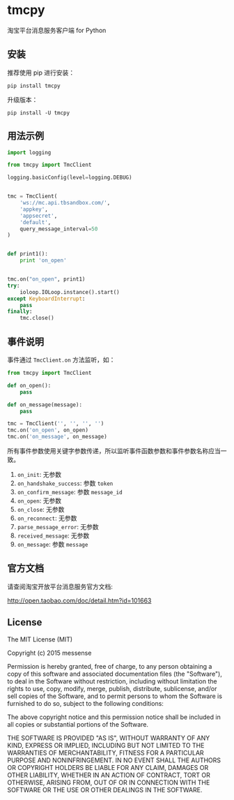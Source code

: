 tmcpy
=======================

淘宝平台消息服务客户端 for Python

## 安装

推荐使用 pip 进行安装：

    pip install tmcpy

升级版本：

    pip install -U tmcpy

## 用法示例

```python
import logging

from tmcpy import TmcClient

logging.basicConfig(level=logging.DEBUG)


tmc = TmcClient(
    'ws://mc.api.tbsandbox.com/',
    'appkey',
    'appsecret',
    'default',
    query_message_interval=50
)


def print1():
    print 'on_open'


tmc.on("on_open", print1)
try:
    ioloop.IOLoop.instance().start()
except KeyboardInterrupt:
    pass
finally:
    tmc.close()
```


## 事件说明

事件通过 ``TmcClient.on`` 方法监听，如：
```python
from tmcpy import TmcClient

def on_open():
    pass

def on_message(message):
    pass

tmc = TmcClient('', '', '', '')
tmc.on('on_open', on_open)
tmc.on('on_message', on_message)
```

所有事件参数使用关键字参数传递，所以监听事件函数参数和事件参数名称应当一致。

1. ``on_init``: 无参数
2. ``on_handshake_success``: 参数 `token`
3. ``on_confirm_message``: 参数 `message_id`
4. ``on_open``: 无参数
5. ``on_close``: 无参数
6. ``on_reconnect``: 无参数
7. ``parse_message_error``: 无参数
8. ``received_message``: 无参数
9. ``on_message``: 参数 `message`


## 官方文档

请查阅淘宝开放平台消息服务官方文档:

http://open.taobao.com/doc/detail.htm?id=101663

## License

The MIT License (MIT)

Copyright (c) 2015 messense

Permission is hereby granted, free of charge, to any person obtaining a copy
of this software and associated documentation files (the "Software"), to deal
in the Software without restriction, including without limitation the rights
to use, copy, modify, merge, publish, distribute, sublicense, and/or sell
copies of the Software, and to permit persons to whom the Software is
furnished to do so, subject to the following conditions:

The above copyright notice and this permission notice shall be included in all
copies or substantial portions of the Software.

THE SOFTWARE IS PROVIDED "AS IS", WITHOUT WARRANTY OF ANY KIND, EXPRESS OR
IMPLIED, INCLUDING BUT NOT LIMITED TO THE WARRANTIES OF MERCHANTABILITY,
FITNESS FOR A PARTICULAR PURPOSE AND NONINFRINGEMENT. IN NO EVENT SHALL THE
AUTHORS OR COPYRIGHT HOLDERS BE LIABLE FOR ANY CLAIM, DAMAGES OR OTHER
LIABILITY, WHETHER IN AN ACTION OF CONTRACT, TORT OR OTHERWISE, ARISING FROM,
OUT OF OR IN CONNECTION WITH THE SOFTWARE OR THE USE OR OTHER DEALINGS IN THE
SOFTWARE.
